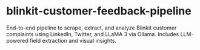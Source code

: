 # blinkit-customer-feedback-pipeline
End-to-end pipeline to scrape, extract, and analyze Blinkit customer complaints using LinkedIn, Twitter, and LLaMA 3 via Ollama. Includes LLM-powered field extraction and visual insights.
